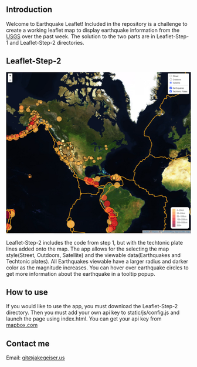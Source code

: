 ## Introduction
Welcome to Earthquake Leaflet! Included in the repository is a challenge to create a working leaflet map to display earthquake information from the <a href="https://earthquake.usgs.gov/earthquakes/feed/v1.0/geojson.php">USGS</a> over the past week. The solution to the two parts are in Leaflet-Step-1 and Leaflet-Step-2 directories.

## Leaflet-Step-2
![](images/satellite.png)

Leaflet-Step-2 includes the code from step 1, but with the techtonic plate lines added onto the map. The app allows for the selecting the map style(Street, Outdoors, Satellite) and the viewable data(Earthquakes and Techtonic plates). All Earthquakes viewable have a larger radius and darker color as the magnitude increases. You can hover over earthquake circles to get more information about the earthquake in a tooltip popup.

## How to use
If you would like to use the app, you must download the Leaflet-Step-2 directory. Then you must add your own api key to static/js/config.js and launch the page using index.html. You can get your api key from <a href="https://www.mapbox.com/">mapbox.com</a>

## Contact me
Email: git@jakegeiser.us
